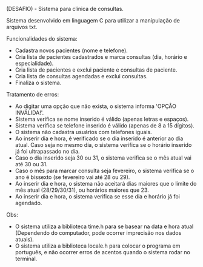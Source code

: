 (DESAFIO) - Sistema para clínica de consultas.

Sistema desenvolvido em linguagem C para utilizar a manipulação de arquivos txt.

Funcionalidades do sistema:

- Cadastra novos pacientes (nome e telefone).
- Cria lista de pacientes cadastrados e marca consultas (dia, horário e especialidade).
- Cria lista de pacientes e exclui paciente e consultas de paciente.
- Cria lista de consultas agendadas e exclui consultas.
- Finaliza o sistema.

Tratamento de erros:

- Ao digitar uma opção que não exista, o sistema informa 'OPÇÃO INVÁLIDA!'.
- Sistema verifica se nome inserido é válido (apenas letras e espaços).
- Sistema verifica se telefone inserido é válido (apenas de 8 a 15 dígitos).
- O sistema não cadastra usuários com telefones iguais.
- Ao inserir dia e hora, é verificado se o dia inserido é anterior ao dia atual. Caso seja no mesmo dia, o sistema verifica se o horário inserido já foi ultrapassado no dia.
- Caso o dia inserido seja 30 ou 31, o sistema verifica se o mês atual vai até 30 ou 31.
- Caso o mês para marcar consulta seja fevereiro, o sistema verifica se o ano é bissexto (se fevereiro vai até 28 ou 29).
- Ao inserir dia e hora, o sistema não aceitará dias maiores que o limite do mês atual (28/29/30/31), ou horários maiores que 23.
- Ao inserir dia e hora, o sistema verifica se esse dia e horário já foi agendado.

Obs: 

- O sistema utiliza a biblioteca time.h para se basear na data e hora atual (Dependendo do computador, pode ocorrer imprecisão nos dados atuais).
- O sistema utiliza a biblioteca locale.h para colocar o programa em português, e não ocorrer erros de acentos quando o sistema rodar no terminal.
